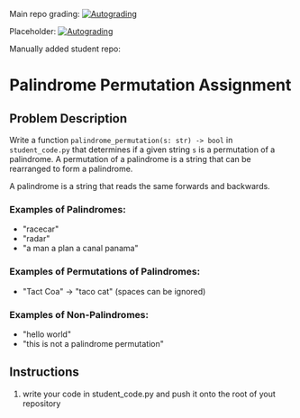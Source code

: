 Main repo grading: [![Autograding](https://github.com/forktrial/forktrial-forker_cl-forker_cl-forker/actions/workflows/classroom.yml/badge.svg)](https://github.com/forktrial/forktrial-forker_cl-forker_cl-forker/actions/workflows/classroom.yml)

Placeholder: [![Autograding](https://github.com/YoussefElserougi/forker/actions/workflows/classroom.yml/badge.svg)](https://github.com/YoussefElserougi/forker/actions/workflows/classroom.yml)

Manually added student repo: 

# Palindrome Permutation Assignment

## Problem Description

Write a function `palindrome_permutation(s: str) -> bool` in `student_code.py` that determines if a given string `s` is a permutation of a palindrome. A permutation of a palindrome is a string that can be rearranged to form a palindrome.

A palindrome is a string that reads the same forwards and backwards.

### Examples of Palindromes:
- "racecar"
- "radar"
- "a man a plan a canal panama"

### Examples of Permutations of Palindromes:
- "Tact Coa" -> "taco cat" (spaces can be ignored)

### Examples of Non-Palindromes:
- "hello world"
- "this is not a palindrome permutation"

## Instructions

1. write your code in student_code.py and push it onto the root of yout repository
